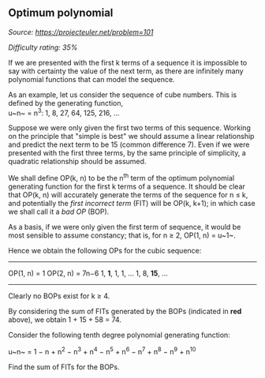 Optimum polynomial
------------------

*Source: https://projecteuler.net/problem=101*


*Difficulty rating: 35%*

If we are presented with the first k terms of a sequence it is
impossible to say with certainty the value of the next term, as there
are infinitely many polynomial functions that can model the sequence.

As an example, let us consider the sequence of cube numbers. This is
defined by the generating function,\
u~n~ = n<sup>3</sup>: 1, 8, 27, 64, 125, 216, ...

Suppose we were only given the first two terms of this sequence. Working
on the principle that "simple is best" we should assume a linear
relationship and predict the next term to be 15 (common difference 7).
Even if we were presented with the first three terms, by the same
principle of simplicity, a quadratic relationship should be assumed.

We shall define OP(k, n) to be the n<sup>th</sup> term of the optimum polynomial
generating function for the first k terms of a sequence. It should be
clear that OP(k, n) will accurately generate the terms of the sequence
for n ≤ k, and potentially the *first incorrect term* (FIT) will be
OP(k, k+1); in which case we shall call it a *bad OP* (BOP).

As a basis, if we were only given the first term of sequence, it would
be most sensible to assume constancy; that is, for n ≥ 2, OP(1, n) =
u~1~.

Hence we obtain the following OPs for the cubic sequence:

  ------------------------------------ ------------------------------------
  OP(1, n) = 1                         OP(2, n) = 7n−6
  1, **1**, 1, 1, ...                  1, 8, **15**, ...
  ------------------------------------ ------------------------------------

Clearly no BOPs exist for k ≥ 4.

By considering the sum of FITs generated by the BOPs (indicated in
**red** above), we obtain 1 + 15 + 58 = 74.

Consider the following tenth degree polynomial generating function:

u~n~ = 1 − n + n<sup>2</sup> − n<sup>3</sup> + n<sup>4</sup> − n<sup>5</sup> + n<sup>6</sup> − n<sup>7</sup> + n<sup>8</sup> − n<sup>9</sup> +
n<sup>10</sup>

Find the sum of FITs for the BOPs.
